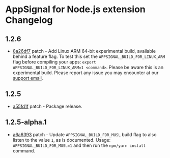 # AppSignal for Node.js extension Changelog

## 1.2.6

- [8a26df7](https://github.com/appsignal/appsignal-nodejs/commit/8a26df7974dbb2751acf561890118e4fb6d1812e) patch - Add Linux ARM 64-bit experimental build, available behind a feature flag. To test this set the `APPSIGNAL_BUILD_FOR_LINUX_ARM` flag before compiling your apps: `export APPSIGNAL_BUILD_FOR_LINUX_ARM=1 <command>`. Please be aware this is an experimental build. Please report any issue you may encounter at our [support email](mailto:support@appsignal.com).

## 1.2.5

- [a55fd1f](https://github.com/appsignal/appsignal-nodejs/commit/a55fd1f0d7aedc1d06024031db80ee4543b332bf) patch - Package release.

## 1.2.5-alpha.1

- [a6a6393](https://github.com/appsignal/appsignal-nodejs/commit/a6a6393ca3d6e2d6cfb82e46615d78c47a7c6fde) patch - Update `APPSIGNAL_BUILD_FOR_MUSL` build flag to also listen to the value `1`,
  as is documented. Usage: `APPSIGNAL_BUILD_FOR_MUSL=1` and then run the
  `npm/yarn install` command.
